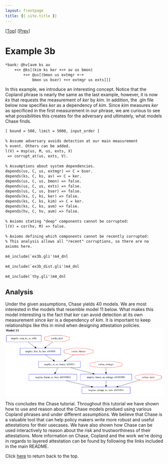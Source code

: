 ```yaml
---
layout: frontpage
title: {{ site.title }}
---
```

\[[Top](../README.md)\] \[[Prev](../ex3/ex3.md)\]

# Example 3b

```
*bank: @hv[avm ks av
	+<+ @ks[(kim ks ker +<+ av us bmon)
		+<+ @us[(bmon us extmgr +~+ 
			bmon us bser) +<+ extmgr us exts]]]
```  
In this example, we introduce an interesting concept. Notice that the 
Copland phrase is nearly the  same as the last example, however, it is now 
*ks* that requests the measurement of *ker* by *kim*. In addition, the .gln file below 
now specifies *ker* as a dependency of *kim*. Since *kim* measures *ker* as specificed in the first 
measurement in our phrase, we are curious to see what possibilities this 
creates for the adversary and ultimately, what models Chase finds.    
```
[ bound = 500, limit = 5000, input_order ]

% Assume adversary avoids detection at our main measurement
% event. Others can be added.
l(V) = msp(us, M, us, exts, X)
 => corrupt_at(us, exts, V).

% Assumptions about system dependencies.
depends(us, C, us, extmgr) => C = bser.
depends(ks, C, ks, av) => C = ker.
depends(us, C, us, bmon) => false.
depends(us, C, us, exts) => false.
depends(us, C, us, bser) => false.
depends(ks, C, ks, ker) => false.
depends(ks, C, ks, kim) => C = ker.
depends(ks, C, ks, avm) => false.
depends(hv, C, hv, avm) => false.

% Axioms stating "deep" components cannot be corrupted:
l(V) = cor(hv, M) => false.

% Axioms defining which components cannot be recently corrupted:
% This analysis allows all "recent" corruptions, so there are no axioms here.

m4_include(`ex3b.gli')m4_dnl

m4_include(`ex3b_dist.gli')m4_dnl

m4_include(`thy.gli')m4_dnl
```

## Analysis
Under the given assumptions, Chase yields 40 models. We are most interested 
in the models that resemble model 11 below. What makes this model interesting 
is the fact that *ker* can avoid detection at its own measurement since *ker* is 
a dependency of *kim*. It is important to keep relationships like this in 
mind when designing attestation policies.   
<img src="ex3b_model11.png">  

This concludes the Chase tutorial. Throughout this tutorial we have 
shown how to use and reason about the Chase models produed using various 
Copland phrases and under different assumptions. We believe that Chase is a 
valuable tool that can help policy makers write more robust and useful
attestations for their usecases. We have also shown how Chase can be used 
interactively to reason about the risk and trustworthiness of their 
attestations. More information on Chase, 
Copland and the work we're doing in regards to layered attestation can 
be found by following the links included in the main README.  
  
Click [here](../README.md) to return back to the top.
